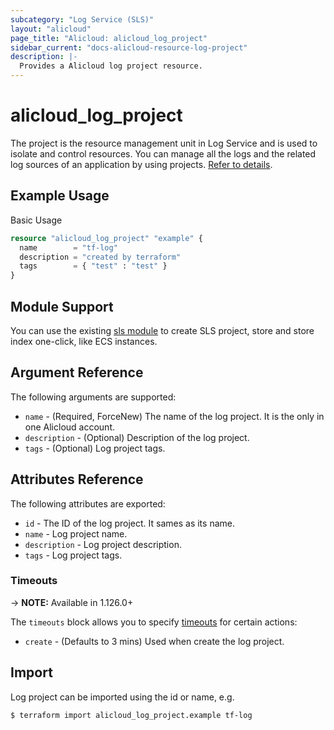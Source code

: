 ```yaml
---
subcategory: "Log Service (SLS)"
layout: "alicloud"
page_title: "Alicloud: alicloud_log_project"
sidebar_current: "docs-alicloud-resource-log-project"
description: |-
  Provides a Alicloud log project resource.
---
```


# alicloud\_log\_project

The project is the resource management unit in Log Service and is used to isolate and control resources.
You can manage all the logs and the related log sources of an application by using projects. [Refer to details](https://www.alibabacloud.com/help/doc-detail/48873.htm).

## Example Usage

Basic Usage

```terraform
resource "alicloud_log_project" "example" {
  name        = "tf-log"
  description = "created by terraform"
  tags        = { "test" : "test" }
}
```

## Module Support

You can use the existing [sls module](https://registry.terraform.io/modules/terraform-alicloud-modules/sls/alicloud) 
to create SLS project, store and store index one-click, like ECS instances.

## Argument Reference

The following arguments are supported:

* `name` - (Required, ForceNew) The name of the log project. It is the only in one Alicloud account.
* `description` - (Optional) Description of the log project.
* `tags` - (Optional) Log project tags.

## Attributes Reference

The following attributes are exported:

* `id` - The ID of the log project. It sames as its name.
* `name` - Log project name.
* `description` - Log project description.
* `tags` - Log project tags.

### Timeouts

-> **NOTE:** Available in 1.126.0+

The `timeouts` block allows you to specify [timeouts](https://www.terraform.io/docs/configuration-0-11/resources.html#timeouts) for certain actions:

* `create` - (Defaults to 3 mins) Used when create the log project.

## Import

Log project can be imported using the id or name, e.g.

```shell
$ terraform import alicloud_log_project.example tf-log
```
